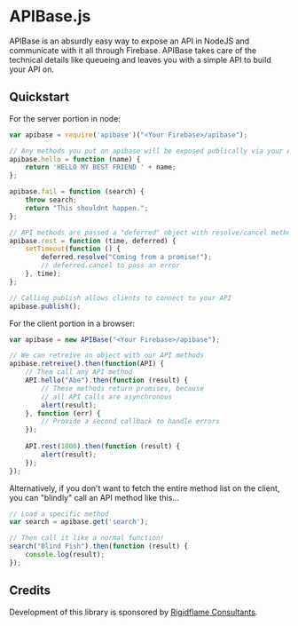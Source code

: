 APIBase.js
=======

APIBase is an absurdly easy way to expose an API in NodeJS and communicate with it all through Firebase. APIBase takes care of the technical details like queueing and leaves you with a simple API to build your API on. 

Quickstart
----------

For the server portion in node:

```js
var apibase = require('apibase')("<Your Firebase>/apibase");

// Any methods you put on apibase will be exposed publically via your API
apibase.hello = function (name) {   
    return 'HELLO MY BEST FRIEND ' + name;
};

apibase.fail = function (search) {   
    throw search;
    return "This shouldnt happen.";
};

// API methods are passed a "deferred" object with resolve/cancel methods.
apibase.rest = function (time, deferred) {
    setTimeout(function () {
        deferred.resolve("Coming from a promise!");
        // deferred.cancel to pass an error
    }, time);
};

// Calling publish allows clients to connect to your API
apibase.publish();
```

For the client portion in a browser:

```js
var apibase = new APIBase("<Your Firebase>/apibase");

// We can retreive an object with our API methods
apibase.retreive().then(function(API) {
    // Then call any API method
    API.hello("Abe").then(function (result) {
        // These methods return promises, because
        // all API calls are asynchronous
        alert(result);
    }, function (err) {
        // Provide a second callback to handle errors
    });
    
    API.rest(1000).then(function (result) {
        alert(result);
    });
});
```

Alternatively, if you don't want to fetch the entire method list on the client, you can "blindly" call an API method like this...

```js
// Load a specific method
var search = apibase.get('search');

// Then call it like a normal function!
search("Blind Fish").then(function (result) {
    console.log(result);
});

```

Credits
-------

Development of this library is sponsored by [Rigidflame Consultants](http://www.rigidflame.com).